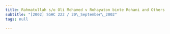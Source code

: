 ```yaml
---
title: Rahmatullah s/o Oli Mohamed v Rohayaton binte Rohani and Others
subtitle: "[2002] SGHC 222 / 20\_September\_2002"
tags: null

---
```


